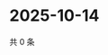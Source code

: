 # 2025-10-14

共 0 条

<!-- BEGIN ZHIHUVIDEO -->
<!-- 最后更新时间 Tue Oct 14 2025 23:13:21 GMT+0800 (China Standard Time) -->

<!-- END ZHIHUVIDEO -->
